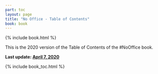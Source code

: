 ```yaml
---
part: toc
layout: page
title: "No Office - Table of Contents"
book: book
---
```


{% include book.html %}

This is the 2020 version of the Table of Contents of the #NoOffice book.

**Last update: [April 7, 2020](/intro-done)**

{% include book_toc.html %}